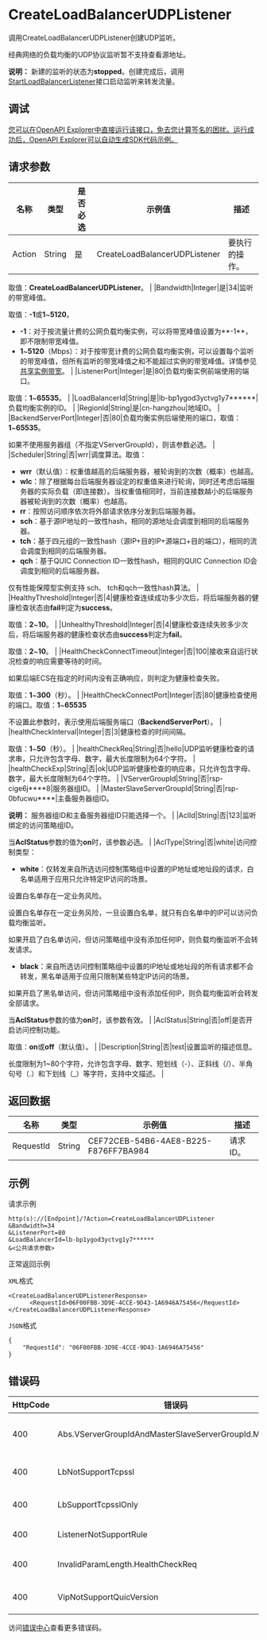 # CreateLoadBalancerUDPListener

调用CreateLoadBalancerUDPListener创建UDP监听。

经典网络的负载均衡的UDP协议监听暂不支持查看源地址。

**说明：** 新建的监听的状态为**stopped**。创建完成后，调用[StartLoadBalancerListener](27597l)接口启动监听来转发流量。

## 调试

[您可以在OpenAPI Explorer中直接运行该接口，免去您计算签名的困扰。运行成功后，OpenAPI Explorer可以自动生成SDK代码示例。](https://api.aliyun.com/#product=Slb&api=CreateLoadBalancerUDPListener&type=RPC&version=2014-05-15)

## 请求参数

|名称|类型|是否必选|示例值|描述|
|--|--|----|---|--|
|Action|String|是|CreateLoadBalancerUDPListener|要执行的操作。

 取值：**CreateLoadBalancerUDPListener**。 |
|Bandwidth|Integer|是|34|监听的带宽峰值。

 取值：**-1**或**1**~**5120**。

 -   **-1**：对于按流量计费的公网负载均衡实例，可以将带宽峰值设置为**-1**，即不限制带宽峰值。
-   **1**~**5120**（Mbps）：对于按带宽计费的公网负载均衡实例，可以设置每个监听的带宽峰值，但所有监听的带宽峰值之和不能超过实例的带宽峰值。详情参见[共享实例带宽](~~85930~~)。 |
|ListenerPort|Integer|是|80|负载均衡实例前端使用的端口。

 取值：**1**~**65535**。 |
|LoadBalancerId|String|是|lb-bp1ygod3yctvg1y7\*\*\*\*\*\*|负载均衡实例的ID。 |
|RegionId|String|是|cn-hangzhou|地域ID。 |
|BackendServerPort|Integer|否|80|负载均衡实例后端使用的端口，取值：**1**~**65535**。

 如果不使用服务器组（不指定VServerGroupId），则该参数必选。 |
|Scheduler|String|否|wrr|调度算法。取值：

 -   **wrr**（默认值）：权重值越高的后端服务器，被轮询到的次数（概率）也越高。
-   **wlc**：除了根据每台后端服务器设定的权重值来进行轮询，同时还考虑后端服务器的实际负载（即连接数）。当权重值相同时，当前连接数越小的后端服务器被轮询到的次数（概率）也越高。
-   **rr**：按照访问顺序依次将外部请求依序分发到后端服务器。
-   **sch**：基于源IP地址的一致性hash，相同的源地址会调度到相同的后端服务器。
-   **tch**：基于四元组的一致性hash（源IP+目的IP+源端口+目的端口），相同的流会调度到相同的后端服务器。
-   **qch**：基于QUIC Connection ID一致性hash，相同的QUIC Connection ID会调度到相同的后端服务器。

 仅有性能保障型实例支持 sch、 tch和qch一致性hash算法。 |
|HealthyThreshold|Integer|否|4|健康检查连续成功多少次后，将后端服务器的健康检查状态由**fail**判定为**success**。

 取值：**2**~**10**。 |
|UnhealthyThreshold|Integer|否|4|健康检查连续失败多少次后，将后端服务器的健康检查状态由**success**判定为**fail**。

 取值：**2**~**10**。 |
|HealthCheckConnectTimeout|Integer|否|100|接收来自运行状况检查的响应需要等待的时间。

 如果后端ECS在指定的时间内没有正确响应，则判定为健康检查失败。

 取值：**1**~**300**（秒）。 |
|HealthCheckConnectPort|Integer|否|80|健康检查使用的端口。取值：**1**~**65535**

 不设置此参数时，表示使用后端服务端口（**BackendServerPort**）。 |
|healthCheckInterval|Integer|否|3|健康检查的时间间隔。

 取值：**1**~**50**（秒）。 |
|healthCheckReq|String|否|hello|UDP监听健康检查的请求串，只允许包含字母、数字，最大长度限制为64个字符。 |
|healthCheckExp|String|否|ok|UDP监听健康检查的响应串，只允许包含字母、数字，最大长度限制为64个字符。 |
|VServerGroupId|String|否|rsp-cige6j\*\*\*\*8|服务器组ID。 |
|MasterSlaveServerGroupId|String|否|rsp-0bfucwu\*\*\*\*|主备服务器组ID。

 **说明：** 服务器组ID和主备服务器组ID只能选择一个。 |
|AclId|String|否|123|监听绑定的访问策略组ID。

 当**AclStatus**参数的值为**on**时，该参数必选。 |
|AclType|String|否|white|访问控制类型：

 -   **white**：仅转发来自所选访问控制策略组中设置的IP地址或地址段的请求，白名单适用于应用只允许特定IP访问的场景。

设置白名单存在一定业务风险。

设置白名单存在一定业务风险，一旦设置白名单，就只有白名单中的IP可以访问负载均衡监听。

如果开启了白名单访问，但访问策略组中没有添加任何IP，则负载均衡监听不会转发请求。

-   **black**：来自所选访问控制策略组中设置的IP地址或地址段的所有请求都不会转发，黑名单适用于应用只限制某些特定IP访问的场景。

如果开启了黑名单访问，但访问策略组中没有添加任何IP，则负载均衡监听会转发全部请求。


 当**AclStatus**参数的值为**on**时，该参数有效。 |
|AclStatus|String|否|off|是否开启访问控制功能。

 取值：**on**或**off**（默认值）。 |
|Description|String|否|test|设置监听的描述信息。

 长度限制为1~80个字符，允许包含字母、数字、短划线（-）、正斜线（/）、半角句号（.）和下划线（\_）等字符，支持中文描述。 |

## 返回数据

|名称|类型|示例值|描述|
|--|--|---|--|
|RequestId|String|CEF72CEB-54B6-4AE8-B225-F876FF7BA984|请求ID。 |

## 示例

请求示例

```
http(s)://[Endpoint]/?Action=CreateLoadBalancerUDPListener
&Bandwidth=34
&ListenerPort=80
&LoadBalancerId=lb-bp1ygod3yctvg1y7******
&<公共请求参数>
```

正常返回示例

`XML`格式

```
<CreateLoadBalancerUDPListenerResponse>
	  <RequestId>06F00FBB-3D9E-4CCE-9D43-1A6946A75456</RequestId>
</CreateLoadBalancerUDPListenerResponse>
```

`JSON`格式

```
{
    "RequestId": "06F00FBB-3D9E-4CCE-9D43-1A6946A75456"
}
```

## 错误码

|HttpCode|错误码|错误信息|描述|
|--------|---|----|--|
|400|Abs.VServerGroupIdAndMasterSlaveServerGroupId.MissMatch|The parameters VServerGroupId or MasterSlaveServerGroupId miss match.|参数VServerGroupId或MasterSlaveServerGroupId不匹配。|
|400|LbNotSupportTcpssl|You cannot create a TCP SSL type listener for the specified load balancer.|指定的实例不支持创建tcpssl类型的监听。|
|400|LbSupportTcpsslOnly|The specified load balancer supports TCP SSL type listener only.|指定的实例只支持创建tcpssl类型的监听。|
|400|ListenerNotSupportRule|You cannot create a rule for the specified listener.|指定的监听不支持创建转发规则。|
|400|InvalidParamLength.HealthCheckReq|The length of the parameter HealthCheckReq is invalid.|HealthCheckReq参数长度非法|
|400|VipNotSupportQuicVersion|The listener does not support the parameter of QuicVersion.|当前监听不支持QuicVersion参数。|

访问[错误中心](https://error-center.aliyun.com/status/product/Slb)查看更多错误码。

